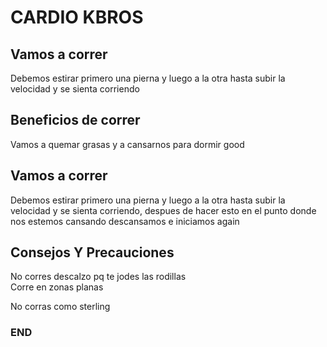 # CARDIO KBROS 

## Vamos a correr
Debemos estirar primero una pierna y luego a la otra hasta subir la velocidad y se sienta corriendo

## Beneficios de correr
Vamos a quemar grasas y a cansarnos para dormir good

## Vamos a correr
Debemos estirar primero una pierna y luego a la otra hasta subir la velocidad y se sienta corriendo, despues de hacer esto en el punto donde nos estemos cansando descansamos e iniciamos again

## Consejos Y Precauciones
No corres descalzo pq te jodes las rodillas  
Corre en zonas planas


No corras como sterling
### END